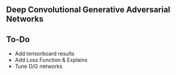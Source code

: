 ## Deep Convolutional Generative Adversarial Networks

## To-Do
* Add tensorboard results
* Add Loss Function & Explains 
* Tune D/G networks